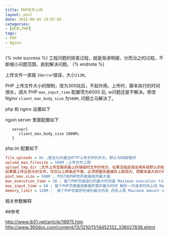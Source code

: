 ```yaml
---
title: PHP文件上传
layout: post
date: 2015-08-05 19:07:02
categories:
- [技术,PHP]
tags:
- PHP
- Nginx  
---
```


{% note success %}
   工程问题的排查过程，就是渐进明细，分而治之的过程。不断缩小问题范围，直到解决问题。
{% endnote %}

上传文件一直报 `IOerror`错误，大小`213M`。 

PHP 上传文件大小的限制，改为300兆后，不起作用。上传时，脚本执行的时间很长，调大 PHP  `max_input_time`  配置项为6000 后, w问题还是不解决。修改 Nginx `client_max_body_size` 为`500M`, 问题立马解决了。

php 和 nginx 设置如下


ngxin server 里面配置如下
```nginx
   server{
      client_max_body_size 1000M;
   }
```

php.ini 配置如下
```ini
file_uploads = On ;是否允许通过HTTP上传文件的开关。默认为ON即是开
upload_max_filesize = 500M ;上传文件上限 
upload_tmp_dir ;文件上传至服务器上存储临时文件的地方，如果没指定就会用系统默认的临时文件夹。
如果要上传比较大的文件，仅仅以上两条还不够，必须把服务器缓存上限调大，把脚本最大执行时间变长 
post_max_size = 500M ; POST给PHP的所能接收的最大值
max_execution_time = 30 ; 每个PHP页面运行的最大时间值 Maximum execution time of each script, in seconds脚本最大执行时间 
max_input_time = 60 ; 每个PHP页面接收数据所需的最大时间 解析一次请求时间上线 Maximum amount of time each script may spend parsing request data 
memory_limit = 128M ;  每个PHP页面所吃掉的最大内存 内存上限 Maximum amount of memory a script may consume (128MB)
```

相关参数解释

##参考

http://www.jb51.net/article/18975.htm
http://www.360doc.com/content/13/1210/11/14452132_336027836.shtml
